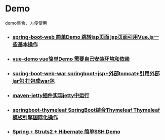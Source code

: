 # Demo
demo集合，方便使用

- ### [spring-boot-web 简单Demo 跳转jsp页面 jsp页面引用Vue.js一些基本操作](https://github.com/Folgerjun/demo/tree/master/spring-boot-demo)

- ### [vue-demo vue简单Demo 需要自己安装环境和依赖](https://github.com/Folgerjun/demo/tree/master/vue-demo)

- ### [spring-boot-web-war springboot+jsp+外部tomcat+引用外部jar包 打包成war包](https://github.com/Folgerjun/demo/tree/master/spring-boot-web-war)

- ### [maven-jetty插件实现jetty中运行](https://github.com/Folgerjun/demo/tree/master/maven-jetty)

- ### [springboot-thymeleaf SpringBoot结合Thymeleaf Thymeleaf模板引擎国际化操作](https://github.com/Folgerjun/demo/tree/master/springboot-thymeleaf)

- ### [Spring + Struts2 + Hibernate  简单SSH Demo](https://github.com/Folgerjun/demo/tree/master/ssht)

